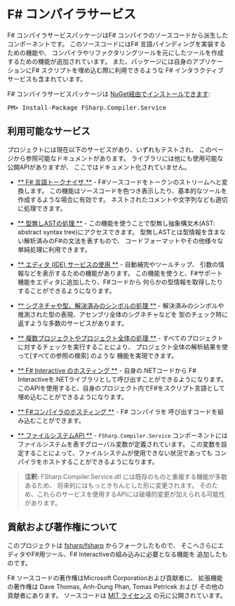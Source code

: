 F# コンパイラサービス
=====================

F# コンパイラサービスパッケージはF# コンパイラのソースコードから派生したコンポーネントです。
このソースコードにはF# 言語バインディングを実装するための機能や、
コンパイラやリファクタリングツールを元にしたツールを作成するための機能が追加されています。
また、パッケージには自身のアプリケーションにF# スクリプトを埋め込む際に利用できるような
F# インタラクティブサービスも含まれています。

<div class="row">
  <div class="span1"></div>
  <div class="span6">
    <div class="well well-small" id="nuget">
      F# コンパイラサービスパッケージは <a href="https://nuget.org/packages/FSharp.Compiler.Service">NuGet経由でインストールできます</a>:
      <pre>PM> Install-Package FSharp.Compiler.Service</pre>
    </div>
  </div>
  <div class="span1"></div>
</div>

利用可能なサービス
------------------

プロジェクトには現在以下のサービスがあり、いずれもテストされ、
このページから参照可能なドキュメントがあります。
ライブラリには他にも使用可能な公開APIがありますが、
ここではドキュメント化されていません。

 * [** F# 言語トークナイザ **](tokenizer.html) - F#ソースコードをトークンのストリームへと変換します。
   この機能はソースコードを色つき表示したり、基本的なツールを作成するような場合に有効です。
   ネストされたコメントや文字列なども適切に処理できます。

 * [** 型無しASTの処理 **](untypedtree.html) - この機能を使うことで型無し抽象構文木(AST: abstract syntax tree)にアクセスできます。
   型無しASTとは型情報を含まない解析済みのF#の文法を表すもので、
   コードフォーマットやその他様々な単純処理に利用できます。

 * [** エディタ (IDE) サービスの使用 **](editor.html) - 自動補完やツールチップ、
   引数の情報などを表示するための機能があります。
   この機能を使うと、F#サポート機能をエディタに追加したり、F#コードから
   何らかの型情報を取得したりすることができるようになります。

 * [** シグネチャや型、解決済みのシンボルの処理 **](symbols.html) - 
   解決済みのシンボルや推測された型の表現、アセンブリ全体のシグネチャなどを
   型のチェック時に返すような多数のサービスがあります。

 * [** 複数プロジェクトやプロジェクト全体の処理 **](project.html) - 
   すべてのプロジェクトに対するチェックを実行することにより、
   プロジェクト全体の解析結果を使って\[すべての参照の検索\] のような
   機能を実現できます。

 * [** F# Interactive のホスティング **](interactive.html) - 自身の.NETコードから
   F# Interactiveを.NETライブラリとして呼び出すことができるようになります。
   このAPIを使用すると、自身のプロジェクト内でF#をスクリプト言語として
   埋め込むことができるようになります。

 * [** F#コンパイラのホスティング **](compiler.html) - F# コンパイラを
   呼び出すコードを組み込むことができます。

 * [** ファイルシステムAPI **](filesystem.html) - `FSharp.Compiler.Service` コンポーネントには
   ファイルシステムを表すグローバル変数が定義されています。
   この変数を設定することによって、ファイルシステムが使用できない状況であっても
   コンパイラをホストすることができるようになります。

> **注釈:** FSharp.Compiler.Service.dll には既存のものと重複する機能が多数あるため、
  将来的にはもっときちんとした形に変更されます。
  そのため、これらのサービスを使用するAPIには破壊的変更が加えられる可能性があります。

貢献および著作権について
------------------------

このプロジェクトは [fsharp/fsharp](https://github.com/fsharp/fsharp) からフォークしたもので、
そこへさらにエディタやF#用ツール、F# Interactiveの組み込みに必要となる機能を
追加したものです。

F# ソースコードの著作権はMicrosoft Corporationおよび貢献者に、
拡張機能の著作権は Dave Thomas, Anh-Dung Phan, Tomas Petricek および
その他の貢献者にあります。
ソースコードは [MIT ライセンス](https://github.com/fsharp/FSharp.Compiler.Service/blob/master/LICENSE) の元に公開されています。
